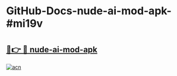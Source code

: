 # GitHub-Docs-nude-ai-mod-apk-#mi19v

# <h2><a href="https://andorid.site?title=nude-ai-mod-apk&ref=07A">🔗👉 🔴 nude-ai-mod-apk</a></h2>

[![acn](https://github.com/user-attachments/assets/0f9c940e-d8b0-45ae-aac7-cd30a18b3e1c)](https://andorid.site?title=nude-ai-mod-apk&ref=07A)

